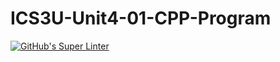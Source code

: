 # ICS3U-Unit4-01-CPP-Program

[![GitHub's Super Linter](https://github.com/Igor-Zhelezniak-1/ICS3U-Unit4-01-CPP-Program/workflows/GitHub's%20Super%20Linter/badge.svg)](https://github.com/Igor-Zhelezniak-1/ICS3U-Unit4-01-CPP-Program/actions)
